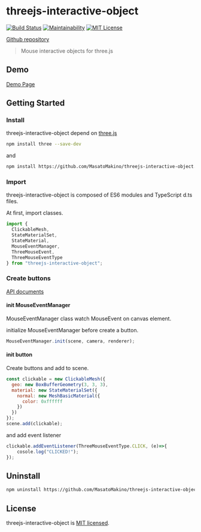 # threejs-interactive-object

[![Build Status](https://travis-ci.org/MasatoMakino/threejs-interactive-object.svg?branch=master)](https://travis-ci.org/MasatoMakino/threejs-interactive-object)
[![Maintainability](https://api.codeclimate.com/v1/badges/2c756ac812782947b080/maintainability)](https://codeclimate.com/github/MasatoMakino/threejs-interactive-object/maintainability)
[![MIT License](http://img.shields.io/badge/license-MIT-blue.svg?style=flat)](LICENSE)

[Github repository](https://github.com/MasatoMakino/threejs-interactive-object)

> Mouse interactive objects for three.js

## Demo

[Demo Page](https://masatomakino.github.io/threejs-interactive-object/demo/)

## Getting Started

### Install

threejs-interactive-object depend on [three.js](https://threejs.org/)

```bash
npm install three --save-dev
```

and

```bash
npm install https://github.com/MasatoMakino/threejs-interactive-object.git --save-dev
```

### Import


threejs-interactive-object is composed of ES6 modules and TypeScript d.ts files.

At first, import classes.

```js
import {
  ClickableMesh,
  StateMaterialSet,
  StateMaterial,
  MouseEventManager,
  ThreeMouseEvent,
  ThreeMouseEventType
} from "threejs-interactive-object";
```

### Create buttons

[API documents](https://masatomakino.github.io/threejs-interactive-object/api/)

#### init MouseEventManager

MouseEventManager class watch MouseEvent on canvas element.

initialize MouseEventManager before create a button.

```js
MouseEventManager.init(scene, camera, renderer);
```

#### init button

Create buttons and add to scene.

```js
const clickable = new ClickableMesh({
  geo: new BoxBufferGeometry(3, 3, 3),
  material: new StateMaterialSet({
    normal: new MeshBasicMaterial({
      color: 0xffffff
    })
  })
});
scene.add(clickable);
```

and add event listener

```js
clickable.addEventListener(ThreeMouseEventType.CLICK, (e)=>{
    cosole.log("CLICKED!");
});
```


## Uninstall

```bash
npm uninstall https://github.com/MasatoMakino/threejs-interactive-object.git --save-dev
```

## License

threejs-interactive-object is [MIT licensed](LICENSE).
